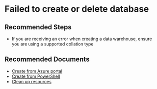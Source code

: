 <properties
	pageTitle="Create/Scale/Pause/Resume/Delete/Failed to create or delete database"
	description="Create/Scale/Pause/Resume/Delete/Failed to create or delete database"
	service="microsoft.sql"
	resource="servers"
	authors="saltug,mlee3gsd"
	ms.author="saltug,martinle"
	supportTopicIds="32635196"
	productPesIds="15818"
	displayOrder="2"
	selfHelpType="generic"
	resourceTags=""
	articleId="dw-createscalepauseresumedelete-failedtocreateordeletedatabase.md"
	cloudEnvironments="public, Fairfax"
	ownershipId="AzureData_SQLDataWarehouse"
/>

# Failed to create or delete database

## **Recommended Steps**

* If you are receiving an error when creating a data warehouse, ensure you are using a supported collation type

## **Recommended Documents**

* [Create from Azure portal](https://docs.microsoft.com/azure/sql-data-warehouse/create-data-warehouse-portal)<br>
* [Create from PowerShell](https://docs.microsoft.com/azure/sql-data-warehouse/create-data-warehouse-powershell)<br>
* [Clean up resources](https://docs.microsoft.com/azure/sql-data-warehouse/pause-and-resume-compute-powershell#clean-up-resources)

